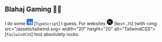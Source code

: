 ## Blahaj Gaming 🦖🦈

I do some <img src="/assets/typescript.svg" width="20" height="20" alt="TypeScript"> [`TypeScript`] I guess. For websites <img src="/assets/next.svg" width="20" height="20" alt="Next.JS"> [`Next.JS`] (with <img src="/assets/tailwind.svg> width="20" height="20" alt="TailwindCSS"> [`TailwindCSS`] too) absolutely rocks. 

<!-- End of about me-->
